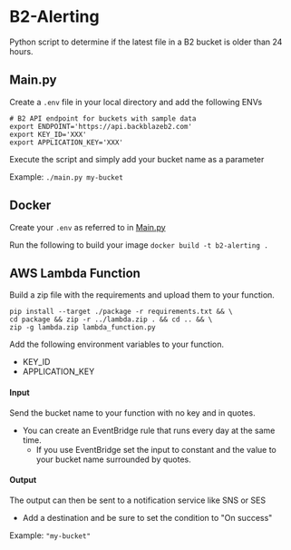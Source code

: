 # B2-Alerting
Python script to determine if the latest file in a B2 bucket is older than 24 hours. 


## Main.py
Create a `.env` file in your local directory and add the following ENVs
```
# B2 API endpoint for buckets with sample data
export ENDPOINT='https://api.backblazeb2.com'
export KEY_ID='XXX'
export APPLICATION_KEY='XXX'
```
Execute the script and simply add your bucket name as a parameter

Example:
`./main.py my-bucket`

## Docker
Create your `.env` as referred to in [Main.py](#Main.py)

Run the following to build your image
`docker build -t b2-alerting .`

## AWS Lambda Function
Build a zip file with the requirements and upload them to your function.
```
pip install --target ./package -r requirements.txt && \
cd package && zip -r ../lambda.zip . && cd .. && \
zip -g lambda.zip lambda_function.py
```

Add the following environment variables to your function.

- KEY_ID
- APPLICATION_KEY


#### Input
Send the bucket name to your function with no key and in quotes.

- You can create an EventBridge rule that runs every day at the same time.
    - If you use EventBridge set the input to constant and the value to your bucket name surrounded by quotes. 

#### Output
The output can then be sent to a notification service like SNS or SES

- Add a destination and be sure to set the condition to "On success"

Example:
`"my-bucket"`
